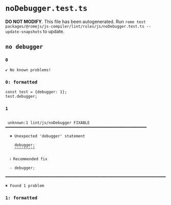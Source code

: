 # `noDebugger.test.ts`

**DO NOT MODIFY**. This file has been autogenerated. Run `rome test packages/@romejs/js-compiler/lint/rules/js/noDebugger.test.ts --update-snapshots` to update.

## `no debugger`

### `0`

```
✔ No known problems!

```

### `0: formatted`

```
const test = {debugger: 1};
test.debugger;

```

### `1`

```

 unknown:1 lint/js/noDebugger FIXABLE ━━━━━━━━━━━━━━━━━━━━━━━━━━━━━━━━━━━━━━━━━━━━━━━━━━━━━━━━━━━━━━

  ✖ Unexpected 'debugger' statement

    debugger;
    ^^^^^^^^^

  ℹ Recommended fix

  - debugger;

━━━━━━━━━━━━━━━━━━━━━━━━━━━━━━━━━━━━━━━━━━━━━━━━━━━━━━━━━━━━━━━━━━━━━━━━━━━━━━━━━━━━━━━━━━━━━━━━━━━━

✖ Found 1 problem

```

### `1: formatted`

```


```
